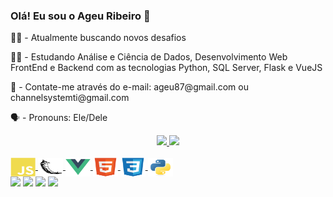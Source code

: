 ### Olá! Eu sou o Ageu Ribeiro 🙋

<p>🧑‍💻 - Atualmente buscando novos desafios </p>
<p>👨‍🎓 - Estudando Análise e Ciência de Dados, Desenvolvimento Web FrontEnd e Backend com as tecnologias Python, SQL Server, Flask e VueJS </p>
<p>📩 - Contate-me através do e-mail: ageu87@gmail.com ou channelsystemti@gmail.com</p>
<p>🗣️ - Pronouns: Ele/Dele</p>

<div align="center">
  <a href="https://github.com/ageuribeiro">
  <img height="180em" src="https://github-readme-stats.vercel.app/api?username=ageuribeiro&show_icons=true&theme=darkbox&include_all_commits=true&count_private=true"/>
  <img height="180em" src="https://github-readme-stats.vercel.app/api/top-langs/?username=ageuribeiro&layout=compact&langs_count=7&theme=gruvebox"/>
</div>
<div style="display: inline_block"><br>
  <img align="center" alt="Ageu-Js" height="30" width="40" src="https://raw.githubusercontent.com/devicons/devicon/master/icons/javascript/javascript-plain.svg">
  <img align="center" alt="Ageu-Flask" height="30" width="40" src="https://raw.githubusercontent.com/devicons/devicon/master/icons/flask/flask-plain.svg">
  <img align="center" alt="Ageu-Vue" height="30" width="40" src="https://raw.githubusercontent.com/devicons/devicon/master/icons/vuejs/vuejs-original.svg">
  <img align="center" alt="Ageu-HTML" height="30" width="40" src="https://raw.githubusercontent.com/devicons/devicon/master/icons/html5/html5-original.svg">
  <img align="center" alt="Ageu-CSS" height="30" width="40" src="https://raw.githubusercontent.com/devicons/devicon/master/icons/css3/css3-original.svg">
  <img align="center" alt="Ageu-Python" height="30" width="40" src="https://raw.githubusercontent.com/devicons/devicon/master/icons/python/python-original.svg">
</div>
 
<div> 
  <a href="https://instagram.com/ageuribeirokeys" target="_blank"><img src="https://img.shields.io/badge/-Instagram-%23E4405F?style=for-the-badge&logo=instagram&logoColor=white" target="_blank"></a>
  <a href = "mailto:ageu87@gmail.com"><img src="https://img.shields.io/badge/-Gmail-%23333?style=for-the-badge&logo=gmail&logoColor=white" target="_blank"></a>
  <a href="https://www.linkedin.com/in/devageuribeiro" target="_blank"><img src="https://img.shields.io/badge/-LinkedIn-%230077B5?style=for-the-badge&logo=linkedin&logoColor=white" target="_blank"></a> 
  <a href="https://www.kaggle.com/ageuribeiroremay" target="_blank"><img src="https://img.shields.io/badge/-Kaggle-%230077B5?style=for-the-badge&logo=kaggle&logoColor=white" target="_blank"></a> 
</div>

